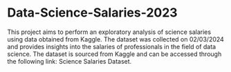 # Data-Science-Salaries-2023
 This project aims to perform an exploratory analysis of science salaries using data obtained from Kaggle. The dataset was collected on 02/03/2024 and provides insights into the salaries of professionals in the field of data science. The dataset is sourced from Kaggle and can be accessed through the following link: Science Salaries Dataset.

